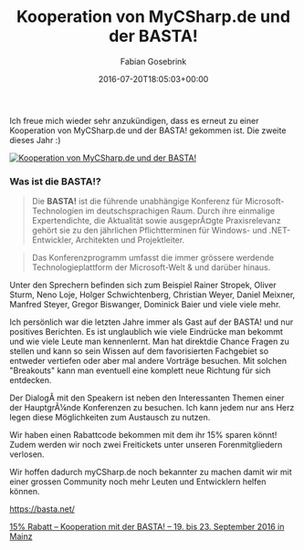 ﻿---
id: 1586
title: Kooperation von MyCSharp.de und der BASTA!
date: 2016-07-20T18:05:03+00:00
author: Fabian Gosebrink
layout: post
tags: Basta MyCSharp.de
logo: 'assets/images/logo_small.png'
navigation: True
cover: 'assets/images/download_edit_dark.jpg'
subclass: 'post tag-speeches'
disqus: true
categories: articles
---

Ich freue mich wieder sehr anzukündigen, dass es erneut zu einer Kooperation von MyCSharp.de und der BASTA! gekommen ist. Die zweite dieses Jahr :)

[![Kooperation von MyCSharp.de und der BASTA!]({{site.baseurl}}assets/articles/2016-07-20/BASTA_SE_2016_Leaderboard_32115_v3.gif)](http://www.basta.net)

### Was ist die BASTA!?

> Die **BASTA!** ist die führende unabhängige Konferenz für Microsoft-Technologien im deutschsprachigen Raum. Durch ihre einmalige Expertendichte, die Aktualität sowie ausgeprÃ¤gte Praxisrelevanz gehört sie zu den jährlichen Pflichtterminen für Windows- und .NET-Entwickler, Architekten und Projektleiter.
  
> Das Konferenzprogramm umfasst die immer grössere werdende Technologieplattform der Microsoft-Welt & und darüber hinaus.

Unter den Sprechern befinden sich zum Beispiel Rainer Stropek, Oliver Sturm, Neno Loje, Holger Schwichtenberg, Christian Weyer, Daniel Meixner, Manfred Steyer, Gregor Biswanger, Dominick Baier und viele viele mehr.

Ich persönlich war die letzten Jahre immer als Gast auf der BASTA! und nur positives Berichten. Es ist unglaublich wie viele Eindrücke man bekommt und wie viele Leute man kennenlernt. Man hat direktdie Chance Fragen zu stellen und kann so sein Wissen auf dem favorisierten Fachgebiet so entweder vertiefen oder aber mal andere Vorträge besuchen. Mit solchen "Breakouts" kann man eventuell eine komplett neue Richtung für sich entdecken.

Der DialogÂ mit den Speakern ist neben den Interessanten Themen einer der HauptgrÃ¼nde Konferenzen zu besuchen. Ich kann jedem nur ans Herz legen diese Möglichkeiten zum Austausch zu nutzen.

Wir haben einen Rabattcode bekommen mit dem ihr 15% sparen könnt! Zudem werden wir noch zwei Freitickets unter unseren Forenmitgliedern verlosen.

Wir hoffen dadurch myCSharp.de noch bekannter zu machen damit wir mit einer grossen Community noch mehr Leuten und Entwicklern helfen können.

<a href="https://basta.net/" target="_blank">https://basta.net/</a>

<a href="http://www.mycsharp.de/wbb2/thread.php?threadid=117378" target="_blank">15% Rabatt &#8211; Kooperation mit der BASTA! &#8211; 19. bis 23. September 2016 in Mainz</a>